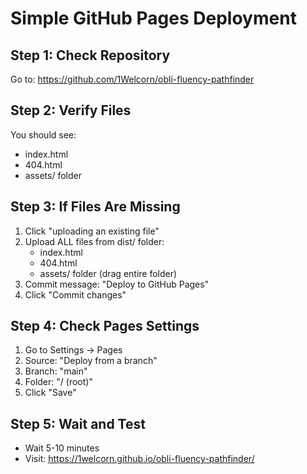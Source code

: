 # Simple GitHub Pages Deployment

## Step 1: Check Repository
Go to: https://github.com/1Welcorn/obli-fluency-pathfinder

## Step 2: Verify Files
You should see:
- index.html
- 404.html  
- assets/ folder

## Step 3: If Files Are Missing
1. Click "uploading an existing file"
2. Upload ALL files from dist/ folder:
   - index.html
   - 404.html
   - assets/ folder (drag entire folder)
3. Commit message: "Deploy to GitHub Pages"
4. Click "Commit changes"

## Step 4: Check Pages Settings
1. Go to Settings → Pages
2. Source: "Deploy from a branch"
3. Branch: "main" 
4. Folder: "/ (root)"
5. Click "Save"

## Step 5: Wait and Test
- Wait 5-10 minutes
- Visit: https://1welcorn.github.io/obli-fluency-pathfinder/
